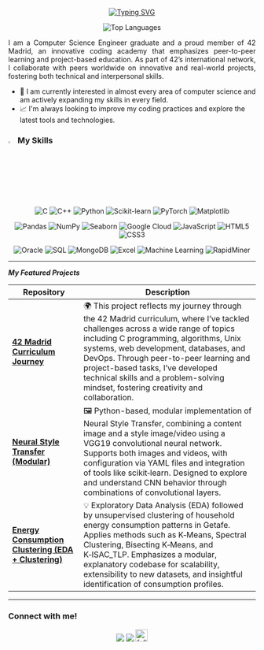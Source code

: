 <p align="center">
  <a href="https://git.io/typing-svg">
    <img src="https://readme-typing-svg.demolab.com?font=Orbitron&size=25&pause=1000&color=F7D822&width=435&lines=Hi+there%2C+I'm+David+Y%C3%A1%C3%B1ez;Computer+Scientist+Graduate" alt="Typing SVG" />
  </a>
</p>


<p align="center">
  <img src="https://github-readme-stats.vercel.app/api/top-langs/?username=DavidY343&theme=gruvbox&layout=compact" alt="Top Languages" />
</p>


<p align="justify">I am a Computer Science Engineer graduate and a proud member of 42 Madrid, an innovative coding academy that emphasizes peer-to-peer learning and project-based education. As part of 42’s international network, I collaborate with peers worldwide on innovative and real-world projects, fostering both technical and interpersonal skills.</p>

- 🧐 I am currently interested in almost every area of computer science and am actively expanding my skills in every field.
- 📈 I'm always looking to improve my coding practices and explore the latest tools and technologies.



### <img src="https://media2.giphy.com/media/QssGEmpkyEOhBCb7e1/giphy.gif?cid=ecf05e47a0n3gi1bfqntqmob8g9aid1oyj2wr3ds3mg700bl&rid=giphy.gif" width ="3%"> My Skills



<p align="center">
  <img alt="C" src="https://img.shields.io/badge/C-%2300599C?style=for-the-badge&logo=c&logoColor=white">
  <img alt="C++" src="https://img.shields.io/badge/C%2B%2B-%2300599C?style=for-the-badge&logo=c%2B%2B&logoColor=white">
  <img alt="Python" src="https://img.shields.io/badge/Python-3776AB?style=for-the-badge&logo=python&logoColor=white">
  <img alt="Scikit-learn" src="https://img.shields.io/badge/scikit--learn-F7931E?style=for-the-badge&logo=scikit-learn&logoColor=white">
  <img alt="PyTorch" src="https://img.shields.io/badge/PyTorch-EE4C2C?style=for-the-badge&logo=pytorch&logoColor=white">
  <img alt="Matplotlib" src="https://img.shields.io/badge/Matplotlib-11557C?style=for-the-badge&logo=matplotlib&logoColor=white">
</p>

<p align="center">
  <img alt="Pandas" src="https://img.shields.io/badge/Pandas-150458?style=for-the-badge&logo=pandas&logoColor=white">
  <img alt="NumPy" src="https://img.shields.io/badge/NumPy-013243?style=for-the-badge&logo=numpy&logoColor=white">
  <img alt="Seaborn" src="https://img.shields.io/badge/Seaborn-34568B?style=for-the-badge&logo=seaborn&logoColor=white">
  <img alt="Google Cloud" src="https://img.shields.io/badge/Google_Cloud-4285F4?style=for-the-badge&logo=google-cloud&logoColor=white">
  <img alt="JavaScript" src="https://img.shields.io/badge/JavaScript-F7DF1E?style=for-the-badge&logo=javascript&logoColor=black">
  <img alt="HTML5" src="https://img.shields.io/badge/HTML5-E34F26?style=for-the-badge&logo=html5&logoColor=white">
  <img alt="CSS3" src="https://img.shields.io/badge/CSS3-1572B6?style=for-the-badge&logo=css3&logoColor=white">
</p>


<p align="center">
  <img alt="Oracle" src="https://img.shields.io/badge/Oracle-F80000?style=for-the-badge&logo=oracle&logoColor=white">
  <img alt="SQL" src="https://img.shields.io/badge/SQL-4479A1?style=for-the-badge&logo=postgresql&logoColor=white">
  <img alt="MongoDB" src="https://img.shields.io/badge/MongoDB-47A248?style=for-the-badge&logo=mongodb&logoColor=white">
  <img alt="Excel" src="https://img.shields.io/badge/Excel-217346?style=for-the-badge&logo=microsoft-excel&logoColor=white">
  <img alt="Machine Learning" src="https://img.shields.io/badge/Machine_Learning-4B8BBE?style=for-the-badge&logo=machine-learning&logoColor=white">
  <img alt="RapidMiner" src="https://img.shields.io/badge/RapidMiner-1D476E?style=for-the-badge&logo=rapidminer&logoColor=white">
</p>

---

 ***My Featured Projects***

| Repository | Description |
|------------|-------------|
| [**42 Madrid Curriculum Journey**](https://github.com/DavidY343/42_journey) | 🌍 This project reflects my journey through the 42 Madrid curriculum, where I’ve tackled challenges across a wide range of topics including C programming, algorithms, Unix systems, web development, databases, and DevOps. Through peer-to-peer learning and project-based tasks, I’ve developed technical skills and a problem-solving mindset, fostering creativity and collaboration. |
| [**Neural Style Transfer (Modular)**](https://github.com/DavidY343/Neural_style_transfer) |  🖼 Python-based, modular implementation of Neural Style Transfer, combining a content image and a style image/video using a VGG19 convolutional neural network. Supports both images and videos, with configuration via YAML files and integration of tools like scikit‑learn. Designed to explore and understand CNN behavior through combinations of convolutional layers. |
| [**Energy Consumption Clustering (EDA + Clustering)**](https://github.com/DavidY343/TFG_electric_clustering) | 💡 Exploratory Data Analysis (EDA) followed by unsupervised clustering of household energy consumption patterns in Getafe. Applies methods such as K‑Means, Spectral Clustering, Bisecting K‑Means, and K‑ISAC_TLP. Emphasizes a modular, explanatory codebase for scalability, extensibility to new datasets, and insightful identification of consumption profiles. |


---

### Connect with me!

<div align="center">
  <a href="mailto:davidym343@gmail.com"><img src="https://img.shields.io/badge/Gmail-D14836?style=for-the-badge&logo=gmail&logoColor=white&color=black" /></a>
  <a href="https://www.linkedin.com/in/david-yanez-martinez"><img src="https://img.shields.io/badge/LinkedIn-%2312100E.svg?&style=for-the-badge&logo=linkedin&logoColor=white&color=black" /></a>
  <a href="https://github.com/DavidY343?tab=followers"><img alt="followers" title="Follow me on Github" src="https://custom-icon-badges.herokuapp.com/github/followers/DavidY343?color=236ad3&labelColor=1155ba&style=for-the-badge&logo=person-add&label=Followers&logoColor=white" height=25 /></a>
</p>
</div>

